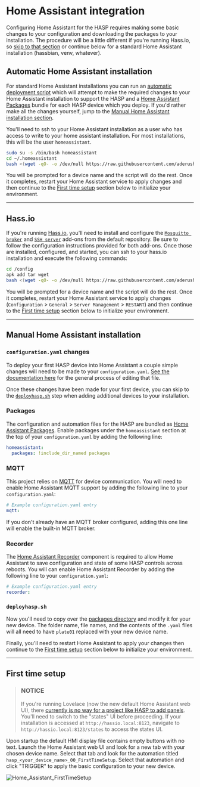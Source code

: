 # Home Assistant integration

Configuring Home Assistant for the HASP requires making some basic changes to your configuration and downloading the packages to your installation.  The procedure will be a little different if you're running Hass.io, so [skip to that section](#hassio) or continue below for a standard Home Assistant installation (hassbian, venv, whatever).

## Automatic Home Assistant installation

For standard Home Assistant installations you can run an [automatic deployment script](../Home_Assistant/deployhasp.sh) which will attempt to make the required changes to your Home Assistant installation to support the HASP and a [Home Assistant Packages](../Home_Assistant/packages) bundle for each HASP device which you deploy.  If you'd rather make all the changes yourself, jump to the [Manual Home Assistant installation section](#manual-home-assistant-installation).

You'll need to ssh to your Home Assistant installation as a user who has access to write to your home assistant installation.  For most installations, this will be the user `homeassistant`. 

```bash
sudo su -s /bin/bash homeassistant
cd ~/.homeassistant
bash <(wget -qO- -o /dev/null https://raw.githubusercontent.com/aderusha/HASwitchPlate/master/Home_Assistant/deployhasp.sh)
```

You will be prompted for a device name and the script will do the rest.  Once it completes, restart your Home Assistant service to apply changes and then continue to the [First time setup](#first-time-setup) section below to initialize your environment.

---

## Hass.io

If you're running [Hass.io](https://www.home-assistant.io/hassio/), you'll need to install and configure the [`Mosquitto broker`](https://www.home-assistant.io/addons/mosquitto/) and [`SSH server`](https://www.home-assistant.io/addons/ssh/) add-ons from the default repository.  Be sure to follow the configuration instructions provided for both add-ons.  Once those are installed, configured, and started, you can ssh to your hass.io installation and execute the following commands:

```bash
cd /config
apk add tar wget
bash <(wget -qO- -o /dev/null https://raw.githubusercontent.com/aderusha/HASwitchPlate/master/Home_Assistant/deployhasp.sh)
```

You will be prompted for a device name and the script will do the rest.  Once it completes, restart your Home Assistant service to apply changes (`Configuration` > `General` > `Server Management` > `RESTART`) and then continue to the [First time setup](#first-time-setup) section below to initialize your environment.

---

## Manual Home Assistant installation

### `configuration.yaml` changes

To deploy your first HASP device into Home Assistant a couple simple changes will need to be made to your `configuration.yaml`.  [See the documentation here](https://www.home-assistant.io/getting-started/configuration/) for the general process of editing that file.

Once these changes have been made for your first device, you can skip to the [`deployhasp.sh`](#deployhaspsh) step when adding additional devices to your installation.

### Packages

The configuration and automation files for the HASP are bundled as [Home Assistant Packages](https://www.home-assistant.io/docs/configuration/packages/).  Enable packages under the `homeassistant` section at the top of your `configuration.yaml` by adding the following line:

```yaml
homeassistant:
  packages: !include_dir_named packages
```

### MQTT

This project relies on [MQTT](https://home-assistant.io/docs/mqtt/) for device communication.  You will need to enable Home Assistant MQTT support by adding the following line to your `configuration.yaml`:

```yaml
# Example configuration.yaml entry
mqtt:
```

If you don't already have an MQTT broker configured, adding this one line will enable the built-in MQTT broker.

### Recorder

The [Home Assistant Recorder](https://www.home-assistant.io/components/recorder/) component is required to allow Home Assistant to save configuration and state of some HASP controls across reboots.  You will can enable Home Assistant Recorder by adding the following line to your `configuration.yaml`:

```yaml
# Example configuration.yaml entry
recorder:
```

### `deployhasp.sh`

Now you'll need to copy over the [packages directory](https://github.com/aderusha/HASwitchPlate/tree/master/Home_Assistant/packages) and modify it for your new device.  The folder name, file names, and the contents of the `.yaml` files will all need to have `plate01` replaced with your new device name.

Finally, you'll need to restart Home Assistant to apply your changes then continue to the [First time setup](#first-time-setup) section below to initialize your environment.

---

## First time setup

> ### NOTICE
> If you're running Lovelace (now the new default Home Assistant web UI), there [currently is no way for a project like HASP to add panels](https://community.home-assistant.io/t/lovelace-in-ha-package-files/92619).  You'll need to switch to the "states" UI before proceeding.  If your installation is accessed at `http://hassio.local:8123`, navigate to `http://hassio.local:8123/states` to access the states UI.

Upon startup the default HMI display file contains empty buttons with no text.  Launch the Home Assistant web UI and look for a new tab with your chosen device name.  Select that tab and look for the automation titled `hasp_<your_device_name>_00_FirstTimeSetup`.  Select that automation and click "TRIGGER" to apply the basic configuration to your new device.

![Home_Assistant_FirstTimeSetup](https://github.com/aderusha/HASwitchPlate/blob/master/Documentation/Images/Home_Assistant_FirstTimeSetup.png?raw=true)